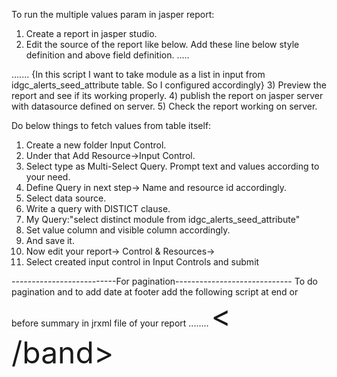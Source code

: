 To run the multiple values param in jasper report:
1) Create a report in jasper studio.
2) Edit the source of the report like below. Add these line below style definition and above field definition.
.....
<parameter name="module" class="java.util.List">
      <defaultValueExpression><![CDATA[new ArrayList(Arrays.asList(new String[]{"Retail", "Payment"}))]]></defaultValueExpression>
	</parameter>
	<queryString language="SQL">
		<![CDATA[SELECT *
FROM idgc_alerts_seed_attribute WHERE $X{IN, module, module}]]>
</queryString>
.......
{In this script I want to take module as a list in input from idgc_alerts_seed_attribute table. So I configured accordingly}
3) Preview the report and see if its working properly.
4) publish the report on jasper server with datasource defined on server.
5) Check the report working on server.

Do below things to fetch values from table itself:
1) Create a new folder Input Control.
2) Under that Add Resource->Input Control.
3) Select type as Multi-Select Query. Prompt text and values according to your need.
4) Define Query in next step-> Name and resource id accordingly.
5) Select data source.
6) Write a query with DISTICT clause. 
7) My Query:"select distinct module from idgc_alerts_seed_attribute"
8) Set value column and visible column accordingly.
9) And save it.
10) Now edit your report-> Control & Resources-> 
11) Select created input control in Input Controls and submit

--------------------------For pagination-----------------------------
To do pagination and to add date at footer add the following script at end or before summary in jrxml file of your report
........
<pageFooter>
    <band height="25" splitType="Stretch">
        <frame>
            <reportElement mode="Opaque" x="0" y="1" width="555" height="24" forecolor="#D0B48E" backcolor="#000000" uuid="729c3539-f946-4d0e-a0a7-bda2815ea1b0"/>
            <textField evaluationTime="Report">
            <reportElement style="Column header" x="513" y="0" width="40" height="20" forecolor="#FFFFFF" uuid="4834e99c-7f6c-485a-b098-50e5187f2ab4"/>
                <textElement verticalAlignment="Middle">
                    <font size="10" isBold="false"/>
                </textElement>
            <textFieldExpression><![CDATA[" " + $V{PAGE_NUMBER}]]></textFieldExpression>
            </textField>
            <textField>
            <reportElement style="Column header" x="433" y="0" width="80" height="20" forecolor="#FFFFFF" uuid="9825b46e-76f1-469a-abb8-a1cc27aad685"/>
                <textElement textAlignment="Right" verticalAlignment="Middle">
                    <font size="10" isBold="false"/>
                </textElement>
                <textFieldExpression><![CDATA["Page "+$V{PAGE_NUMBER}+" of"]]></textFieldExpression>
            </textField>
            <textField pattern="EEEEE dd MMMMM yyyy">
            <reportElement style="Column header" x="2" y="1" width="197" height="20" forecolor="#FFFFFF" uuid="137d38c7-1a83-4fc5-b156-9d5f1b1a0ddc"/>
                <textElement verticalAlignment="Middle">
                    <font size="10" isBold="false"/>
                </textElement>
                <textFieldExpression><![CDATA[new java.util.Date()]]></textFieldExpression>
            </textField>
        </frame>
<   /band>
</pageFooter>